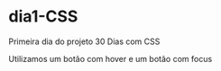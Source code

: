 # dia1-CSS
Primeira dia do projeto 30 Dias com CSS

Utilizamos um botão com hover e um botão com focus
